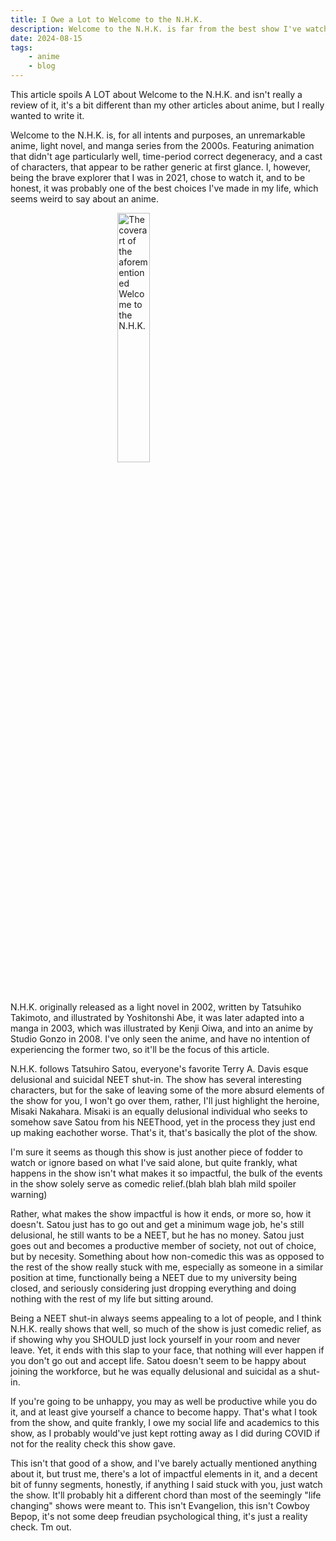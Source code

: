 ```yaml
---
title: I Owe a Lot to Welcome to the N.H.K.
description: Welcome to the N.H.K. is far from the best show I've watched, and quite frankly, I doubt I'll ever be in the right mental state to watch it again. Despite this, it impacted me more than any other piece of media I've consumed in my life, and I suspect it could have a similar effect on many people in a similar position to where I once was.
date: 2024-08-15
tags: 
    - anime
    - blog
---
```



This article spoils A LOT about Welcome to the N.H.K. and isn't really a review of it, it's a bit different than my other articles about anime, but I really wanted to write it. 

Welcome to the N.H.K. is, for all intents and purposes, an unremarkable anime, light novel, and manga series from the 2000s. Featuring animation that didn't age particularly well, time-period correct degeneracy, and a cast of characters, that appear to be rather generic at first glance. I, however, being the brave explorer that I was in 2021, chose to watch it, and to be honest, it was probably one of the best choices I've made in my life, which seems weird to say about an anime.


<img src="/img/nhk.jpeg" alt=" The coverart of the aforementioned Welcome to the N.H.K." height="32%" style="display: block; margin: 0 auto"/> 


N.H.K. originally released as a light novel in 2002, written by Tatsuhiko Takimoto, and illustrated by Yoshitonshi Abe, it was later adapted into a manga in 2003, which was illustrated by Kenji Oiwa, and into an anime by Studio Gonzo in 2008. I've only seen the anime, and have no intention of experiencing the former two, so it'll be the focus of this article. 

N.H.K. follows Tatsuhiro Satou, everyone's favorite Terry A. Davis esque delusional and suicidal NEET shut-in. The show has several interesting characters, but for the sake of leaving some of the more absurd elements of the show for you, I won't go over them, rather, I'll just highlight the heroine, Misaki Nakahara. Misaki is an equally delusional individual who seeks to somehow save Satou from his NEEThood, yet in the process they just end up making eachother worse. That's it, that's basically the plot of the show. 

I'm sure it seems as though this show is just another piece of fodder to watch or ignore based on what I've said alone, but quite frankly, what happens in the show isn't what makes it so impactful, the bulk of the events in the show solely serve as comedic relief.(blah blah blah mild spoiler warning) 

Rather, what makes the show impactful is how it ends, or more so, how it doesn't. Satou just has to go out and get a minimum wage job, he's still delusional, he still wants to be a NEET, but he has no money. Satou just goes out and becomes a productive member of society, not out of choice, but by necesity. Something about how non-comedic this was as opposed to the rest of the show really stuck with me, especially as someone in a similar position at time, functionally being a NEET due to my university being closed, and seriously considering just dropping everything and doing nothing with the rest of my life but sitting around.

Being a NEET shut-in always seems appealing to a lot of people, and I think N.H.K. really shows that well, so much of the show is just comedic relief, as if showing why you SHOULD just lock yourself in your room and never leave. Yet, it ends with this slap to your face, that nothing will ever happen if you don't go out and accept life. Satou doesn't seem to be happy about joining the workforce, but he was equally delusional and suicidal as a shut-in.

If you're going to be unhappy, you may as well be productive while you do it, and at least give yourself a chance to become happy. That's what I took from the show, and quite frankly, I owe my social life and academics to this show, as I probably would've just kept rotting away as I did during COVID if not for the reality check this show gave. 

This isn't that good of a show, and I've barely actually mentioned anything about it, but trust me, there's a lot of impactful elements in it, and a decent bit of funny segments, honestly, if anything I said stuck with you, just watch the show. It'll probably hit a different chord than most of the seemingly "life changing" shows were meant to. This isn't Evangelion, this isn't Cowboy Bepop, it's not some deep freudian psychological thing, it's just a reality check. Tm out.